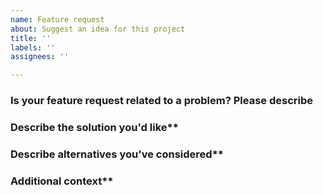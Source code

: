 ```yaml
---
name: Feature request
about: Suggest an idea for this project
title: ''
labels: ''
assignees: ''

---
```


### Is your feature request related to a problem? Please describe
<!--A clear and concise description of what the problem is. Ex. I'm always frustrated when [...]--->

### Describe the solution you'd like**
<!--A clear and concise description of what you want to happen.--->

### Describe alternatives you've considered**
<!--A clear and concise description of any alternative solutions or features you've considered.--->

### Additional context**
<!--Add any other context or screenshots about the feature request here.--->
